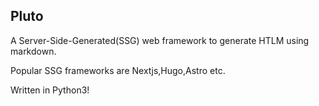 ## Pluto

A Server-Side-Generated(SSG) web framework to generate HTLM using markdown. 

Popular SSG frameworks are Nextjs,Hugo,Astro etc.

Written in Python3!

